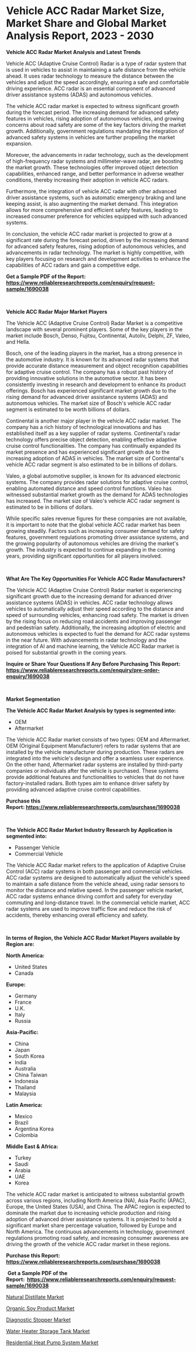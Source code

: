 <p><h1>Vehicle ACC Radar Market Size, Market Share and Global Market Analysis Report, 2023 - 2030</h1></p><p><strong>Vehicle ACC Radar Market Analysis and Latest Trends</strong></p>
<p><p>Vehicle ACC (Adaptive Cruise Control) Radar is a type of radar system that is used in vehicles to assist in maintaining a safe distance from the vehicle ahead. It uses radar technology to measure the distance between the vehicles and adjust the speed accordingly, ensuring a safe and comfortable driving experience. ACC radar is an essential component of advanced driver assistance systems (ADAS) and autonomous vehicles.</p><p>The vehicle ACC radar market is expected to witness significant growth during the forecast period. The increasing demand for advanced safety features in vehicles, rising adoption of autonomous vehicles, and growing concerns about road safety are some of the key factors driving the market growth. Additionally, government regulations mandating the integration of advanced safety systems in vehicles are further propelling the market expansion.</p><p>Moreover, the advancements in radar technology, such as the development of high-frequency radar systems and millimeter-wave radar, are boosting the market growth. These technologies offer improved object detection capabilities, enhanced range, and better performance in adverse weather conditions, thereby increasing their adoption in vehicle ACC radars.</p><p>Furthermore, the integration of vehicle ACC radar with other advanced driver assistance systems, such as automatic emergency braking and lane keeping assist, is also augmenting the market demand. This integration allows for more comprehensive and efficient safety features, leading to increased consumer preference for vehicles equipped with such advanced systems.</p><p>In conclusion, the vehicle ACC radar market is projected to grow at a significant rate during the forecast period, driven by the increasing demand for advanced safety features, rising adoption of autonomous vehicles, and advancements in radar technology. The market is highly competitive, with key players focusing on research and development activities to enhance the capabilities of ACC radars and gain a competitive edge.</p></p>
<p><strong>Get a Sample PDF of the Report:&nbsp; <a href="https://www.reliableresearchreports.com/enquiry/request-sample/1690038">https://www.reliableresearchreports.com/enquiry/request-sample/1690038</a></strong></p>
<p>&nbsp;</p>
<p><strong>Vehicle ACC Radar Major Market Players</strong></p>
<p><p>The Vehicle ACC (Adaptive Cruise Control) Radar Market is a competitive landscape with several prominent players. Some of the key players in the market include Bosch, Denso, Fujitsu, Continental, Autoliv, Delphi, ZF, Valeo, and Hella.</p><p>Bosch, one of the leading players in the market, has a strong presence in the automotive industry. It is known for its advanced radar systems that provide accurate distance measurement and object recognition capabilities for adaptive cruise control. The company has a robust past history of providing innovative solutions in the automotive sector. It has been consistently investing in research and development to enhance its product offerings. Bosch has experienced significant market growth due to the rising demand for advanced driver assistance systems (ADAS) and autonomous vehicles. The market size of Bosch's vehicle ACC radar segment is estimated to be worth billions of dollars.</p><p>Continental is another major player in the vehicle ACC radar market. The company has a rich history of technological innovations and has established itself as a key supplier of radar systems. Continental's radar technology offers precise object detection, enabling effective adaptive cruise control functionalities. The company has continually expanded its market presence and has experienced significant growth due to the increasing adoption of ADAS in vehicles. The market size of Continental's vehicle ACC radar segment is also estimated to be in billions of dollars.</p><p>Valeo, a global automotive supplier, is known for its advanced electronic systems. The company provides radar solutions for adaptive cruise control, enabling automated distance and speed control functions. Valeo has witnessed substantial market growth as the demand for ADAS technologies has increased. The market size of Valeo's vehicle ACC radar segment is estimated to be in billions of dollars.</p><p>While specific sales revenue figures for these companies are not available, it is important to note that the global vehicle ACC radar market has been growing steadily. Factors such as increasing consumer demand for safety features, government regulations promoting driver assistance systems, and the growing popularity of autonomous vehicles are driving the market's growth. The industry is expected to continue expanding in the coming years, providing significant opportunities for all players involved.</p></p>
<p>&nbsp;</p>
<p><strong>What Are The Key Opportunities For Vehicle ACC Radar Manufacturers?</strong></p>
<p><p>The Vehicle ACC (Adaptive Cruise Control) Radar market is experiencing significant growth due to the increasing demand for advanced driver assistance systems (ADAS) in vehicles. ACC radar technology allows vehicles to automatically adjust their speed according to the distance and speed of surrounding vehicles, enhancing road safety. The market is driven by the rising focus on reducing road accidents and improving passenger and pedestrian safety. Additionally, the increasing adoption of electric and autonomous vehicles is expected to fuel the demand for ACC radar systems in the near future. With advancements in radar technology and the integration of AI and machine learning, the Vehicle ACC Radar market is poised for substantial growth in the coming years.</p></p>
<p><strong>Inquire or Share Your Questions If Any Before Purchasing This Report: <a href="https://www.reliableresearchreports.com/enquiry/pre-order-enquiry/1690038">https://www.reliableresearchreports.com/enquiry/pre-order-enquiry/1690038</a></strong></p>
<p>&nbsp;</p>
<p><strong>Market Segmentation</strong></p>
<p><strong>The Vehicle ACC Radar Market Analysis by types is segmented into:</strong></p>
<p><ul><li>OEM</li><li>Aftermarket</li></ul></p>
<p><p>The Vehicle ACC Radar market consists of two types: OEM and Aftermarket. OEM (Original Equipment Manufacturer) refers to radar systems that are installed by the vehicle manufacturer during production. These radars are integrated into the vehicle's design and offer a seamless user experience. On the other hand, Aftermarket radar systems are installed by third-party companies or individuals after the vehicle is purchased. These systems provide additional features and functionalities to vehicles that do not have factory-installed radars. Both types aim to enhance driver safety by providing advanced adaptive cruise control capabilities.</p></p>
<p><strong>Purchase this Report:&nbsp;<a href="https://www.reliableresearchreports.com/purchase/1690038">https://www.reliableresearchreports.com/purchase/1690038</a></strong></p>
<p>&nbsp;</p>
<p><strong>The Vehicle ACC Radar Market Industry Research by Application is segmented into:</strong></p>
<p><ul><li>Passenger Vehicle</li><li>Commercial Vehicle</li></ul></p>
<p><p>The Vehicle ACC Radar market refers to the application of Adaptive Cruise Control (ACC) radar systems in both passenger and commercial vehicles. ACC radar systems are designed to automatically adjust the vehicle's speed to maintain a safe distance from the vehicle ahead, using radar sensors to monitor the distance and relative speed. In the passenger vehicle market, ACC radar systems enhance driving comfort and safety for everyday commuting and long-distance travel. In the commercial vehicle market, ACC radar systems are used to improve traffic flow and reduce the risk of accidents, thereby enhancing overall efficiency and safety.</p></p>
<p>&nbsp;</p>
<p><strong>In terms of Region, the Vehicle ACC Radar Market Players available by Region are:</strong></p>
<p>
    <p> <strong> North America: </strong>
        <ul>
            <li>United States</li>
            <li>Canada</li>
        </ul>
        </p> 
    <p> <strong> Europe: </strong>
        <ul>
            <li>Germany</li>
            <li>France</li>
            <li>U.K.</li>
            <li>Italy</li>
            <li>Russia</li>
        </ul>
        </p> 
    <p> <strong> Asia-Pacific: </strong>
        <ul>
            <li>China</li>
            <li>Japan</li>
            <li>South Korea</li>
            <li>India</li>
            <li>Australia</li>
            <li>China Taiwan</li>
            <li>Indonesia</li>
            <li>Thailand</li>
            <li>Malaysia</li>
        </ul>
        </p> 
    <p> <strong> Latin America: </strong>
        <ul>
            <li>Mexico</li>
            <li>Brazil</li>
            <li>Argentina Korea</li>
            <li>Colombia</li>
        </ul>
        </p> 
    <p> <strong> Middle East & Africa: </strong>
        <ul>
            <li>Turkey</li>
            <li>Saudi</li>
            <li>Arabia</li>
            <li>UAE</li>
            <li>Korea</li>
        </ul>
    </p>
    </p>
<p><p>The vehicle ACC radar market is anticipated to witness substantial growth across various regions, including North America (NA), Asia Pacific (APAC), Europe, the United States (USA), and China. The APAC region is expected to dominate the market due to increasing vehicle production and rising adoption of advanced driver assistance systems. It is projected to hold a significant market share percentage valuation, followed by Europe and North America. The continuous advancements in technology, government regulations promoting road safety, and increasing consumer awareness are driving the growth of the vehicle ACC radar market in these regions.</p></p>
<p><strong>Purchase this Report: <a href="https://www.reliableresearchreports.com/purchase/1690038">https://www.reliableresearchreports.com/purchase/1690038</a></strong></p>
<p>&nbsp;<strong>Get a Sample PDF of the Report:&nbsp;&nbsp;<a href="https://www.reliableresearchreports.com/enquiry/request-sample/1690038">https://www.reliableresearchreports.com/enquiry/request-sample/1690038</a></strong></p>
<p><strong></strong></p>
<p><p><a href="https://www.linkedin.com/pulse/natural-distillate-market-challenges-opportunities-growth-lmpec/">Natural Distillate Market</a></p><p><a href="https://www.linkedin.com/pulse/organic-soy-product-market-size-share-amp-trends-analysis-b7a5c/">Organic Soy Product Market</a></p><p><a href="https://www.linkedin.com/pulse/diagnostic-stopper-market-share-amp-new-trends-analysis-fesyc/">Diagnostic Stopper Market</a></p><p><a href="https://medium.com/@loririce03/water-heater-storage-tank-market-trends-and-market-analysis-forecasted-for-period-2023-2030-4df5c38fb4f2">Water Heater Storage Tank Market</a></p><p><a href="https://medium.com/@deniseharvey70/residential-heat-pump-system-market-comprehensive-assessment-by-type-application-and-geography-13b0aa6ac7e6">Residential Heat Pump System Market</a></p></p>